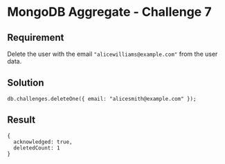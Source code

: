 # MongoDB Aggregate - Challenge 7

## Requirement

Delete the user with the email `"alicewilliams@example.com"` from the user data.

## Solution

```agg
db.challenges.deleteOne({ email: "alicesmith@example.com" });
```

## Result

```result
{
  acknowledged: true,
  deletedCount: 1
}
```

